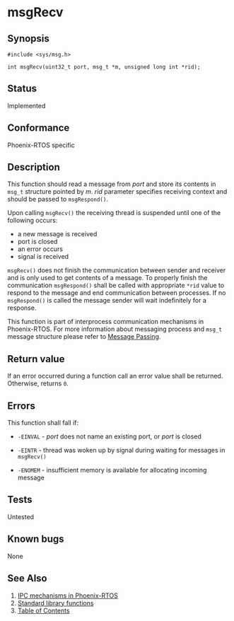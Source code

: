 # msgRecv

## Synopsis

`#include <sys/msg.h>`

`int msgRecv(uint32_t port, msg_t *m, unsigned long int *rid);`

## Status

Implemented

## Conformance

Phoenix-RTOS specific

## Description

This function should read a message from _port_ and store its contents in `msg_t` structure pointed by _m_. _rid_
parameter specifies receiving context and should be passed to `msgRespond()`.

Upon calling `msgRecv()` the receiving thread is suspended until one of the following occurs:

- a new message is received
- port is closed
- an error occurs
- signal is received

 `msgRecv()` does not finish the communication between sender and receiver and is only used to get contents of a
 message. To properly finish the communication `msgRespond()` shall be called with appropriate `*rid` value to
 respond to the message and end communication between processes. If no `msgRespond()` is called the message sender
 will wait indefinitely for a response.

This function is part of interprocess communication mechanisms in Phoenix-RTOS. For more information about messaging
process and `msg_t` message structure please refer to [Message Passing](../../../../kernel/proc/msg.md).

## Return value

If an error occurred during a function call an error value shall be returned. Otherwise, returns `0`.

## Errors

This function shall fall if:

- `-EINVAL` - _port_ does not name an existing port, or _port_ is closed

- `-EINTR` - thread was woken up by signal during waiting for messages in `msgRecv()`

- `-ENOMEM` - insufficient memory is available for allocating incoming message

## Tests

Untested

## Known bugs

None

## See Also

1. [IPC mechanisms in Phoenix-RTOS](../../../../architecture/architecture.md#interprocess-communication)
2. [Standard library functions](../../README.md)
3. [Table of Contents](../../../../README.md)
